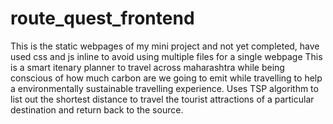# route_quest_frontend
This is the static webpages of my mini project and not yet completed, have used css and js inline to avoid using multiple files for a single webpage 
This is a smart itenary planner to travel across maharashtra while being conscious of how much carbon are we going to emit while travelling to help a environmentally sustainable travelling experience.
Uses TSP algorithm to list out the shortest distance to travel the tourist attractions of a particular destination and return back to the source.

